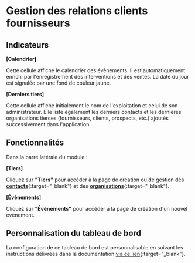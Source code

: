 # Gestion des relations clients fournisseurs 

## Indicateurs

**[Calendrier]** 

Cette cellule affiche le calendrier des évènements. Il est automatiquement enrichi par l'enregistrement des interventions et des ventes. La date du jour est signalée par une fond de couleur jaune.

**[Derniers tiers]** 

Cette cellule affiche initialement le nom de l'exploitation et celui de son administrateur. Elle liste également les derniers contacts et les dernières organisations tierces (fournisseurs, clients, prospects, etc.) ajoutés successivement dans l'application.

## Fonctionnalités

Dans la barre latérale du module&nbsp;:

**[Tiers]** 

Cliquez sur **"Tiers"** pour accéder à la page de création ou de gestion des [**contacts**](https://doc.ekylibre.com/fr/chapitre8/#contact){:target="_blank"} et des [**organisations**](https://doc.ekylibre.com/fr/chapitre8/#organisation){:target="_blank"}.

**[Évènements]** 

Cliquez sur **"Évènements"** pour accéder à la page de création d'un nouvel évènement.

## Personnalisation du tableau de bord 

La configuration de ce tableau de bord est personnalisable en suivant les instructions délivrées dans la documentation [via ce lien](https://doc.ekylibre.com/fr/chapitre4/#perso){:target="_blank"}.
